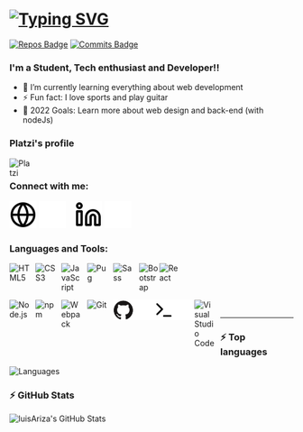 # [![Typing SVG](https://readme-typing-svg.herokuapp.com/?lines=Hi+there,+I'm+Luis+Ariza+👋&vCenter=true&size=32&color=ff652f&duration=3000&width=800)](#)

[![Repos Badge](https://badges.pufler.dev/repos/luisAriza)](https://github.com/luisAriza?tab=repositories)
[![Commits Badge](https://badges.pufler.dev/commits/monthly/luisAriza)](#)

### I'm a Student, Tech enthusiast and Developer!!

<!-- - 🔭 Check out my Blog about HTML, CSS and JavaScript: [Become a web developer][website]! -->
- 🌱 I’m currently learning everything about web development
- ⚡ Fun fact: I love sports and play guitar
- 🥅 2022 Goals: Learn more about web design and back-end (with nodeJs)

### Platzi's profile

[<img align="left" alt="Platzi" width="40px" src="https://static.platzi.com/ui/assets/image/isotipoPlatzi093f27a2fb00922bb105.png" />][platzi]

<br />

### Connect with me:

[![website](./img/globe-light.svg)](https://luisariza.github.io/math_webSite#gh-light-mode-only)
[![website](./img/globe-dark.svg)](https://luisariza.github.io/math_webSite#gh-dark-mode-only)
&nbsp;&nbsp;
[![website](./img/linkedin-light.svg)](https://www.linkedin.com/in/luisariza-dev#gh-light-mode-only)
[![website](./img/linkedin-dark.svg)](https://www.linkedin.com/in/luisariza-dev#gh-dark-mode-only)
<!-- &nbsp;&nbsp;
[![website](./img/instagram-light.svg)](https://instagram.com/luisAriza_dev#gh-light-mode-only)
[![website](./img/instagram-dark.svg)](https://instagram.com/luisAriza_dev#gh-dark-mode-only) -->

### Languages and Tools:

[<img align="left" alt="HTML5" width="36px" src="https://cdn.jsdelivr.net/gh/devicons/devicon/icons/html5/html5-original.svg" style="padding-right:10px;" />](#)
[<img align="left" alt="CSS3" width="36px" src="https://cdn.jsdelivr.net/gh/devicons/devicon/icons/css3/css3-original.svg" style="padding-right:10px;" />](#)
[<img align="left" alt="JavaScript" width="36px" src="https://cdn.jsdelivr.net/gh/devicons/devicon/icons/javascript/javascript-original.svg" style="padding-right:10px;" />](#)
[<img align="left" alt="Pug" width="36px" src="https://cdn.worldvectorlogo.com/logos/pug.svg" style="padding-right:10px;" />](#)
[<img align="left" alt="Sass" width="36px" src="https://cdn.jsdelivr.net/gh/devicons/devicon/icons/sass/sass-original.svg" style="padding-right:10px;" />](#)
[<img align="left" alt="Bootstrap" width="36px" src="https://cdn.jsdelivr.net/gh/devicons/devicon/icons/bootstrap/bootstrap-original.svg"/>](#)
[<img align="left" alt="React" width="36px" src="https://cdn.jsdelivr.net/gh/devicons/devicon/icons/react/react-original.svg" style="padding-right:10px;" />](#)
<!-- [<img align="left" alt="Stylus" width="36px" src="https://cdn.jsdelivr.net/gh/devicons/devicon/icons/stylus/stylus-original.svg" style="padding-right:10px;" />](#) -->

<br />
<br />
<br />

[<img align="left" alt="Node.js" width="36px" src="https://cdn.jsdelivr.net/gh/devicons/devicon/icons/nodejs/nodejs-original.svg" style="padding-right:10px;" />](#)
[<img align="left" alt="npm" width="36px" src="https://seeklogo.com/images/N/npm-logo-01B8642EDD-seeklogo.com.png" style="padding-right:10px;" />](#)
[<img align="left" alt="Webpack" width="36px" src="https://cdn.jsdelivr.net/gh/devicons/devicon/icons/webpack/webpack-original.svg" style="padding-right:10px;" />](#)
[<img align="left" alt="Git" width="36px" src="https://cdn.jsdelivr.net/gh/devicons/devicon/icons/git/git-original.svg" style="padding-right:10px;" />](#)
[<img align="left" alt="GitHub" width="36px" src="./img/github-light.svg" />](https://github.com/luisAriza#gh-light-mode-only)
[<img align="left" alt="GitHub" width="36px" src="./img/github-dark.svg" />](https://github.com/luisAriza#gh-dark-mode-only)
[<img align="left" alt="Terminal" width="36px" src="./img/terminal-light.svg" />](https://github.com/luisAriza#gh-light-mode-only)
[<img align="left" alt="Terminal" width="36px" src="./img/terminal-dark.svg" />](https://github.com/luisAriza#gh-dark-mode-only)
[<img align="left" alt="Visual Studio Code" width="36px" src="https://cdn.jsdelivr.net/gh/devicons/devicon/icons/vscode/vscode-original.svg" style="padding-right:10px;" />](#)

<!-- [![Terminal](./img/terminal-dark.svg)](https://luisariza.github.io/portfolio#gh-dark-mode-only) -->
<!-- [<img align="left" alt="GraphQL" width="40px" src="https://cdn.jsdelivr.net/gh/devicons/devicon/icons/graphql/graphql-plain.svg" style="padding-right:10px;" />][website] -->
<!-- [<img align="left" alt="MongoDB" width="40px" src="https://cdn.jsdelivr.net/gh/devicons/devicon/icons/mongodb/mongodb-original.svg" style="padding-right:10px;" />][website] -->

<br />

---

### ⚡ Top languages

![Languages](https://github-readme-stats.vercel.app/api/top-langs/?username=luisAriza&langs_count=10&layout=compact&exclude_repo=game_tres_en_raya&card_width=500px)

### ⚡ GitHub Stats
  
<img align="left" alt="luisAriza's GitHub Stats" src="https://github-readme-stats.vercel.app/api?username=luisAriza&show_icons=true&hide_border=false&title_color=ff652f&icon_color=FFE400&bg_color=09131B&text_color=ffffff&border_color=0c1a25" />


[website]: https://luisariza.github.io/math_webSite/
[platzi]: https://platzi.com/p/luisAriza/
[youtube]: none
[instagram]: https://instagram.com/luisariza_dev/
[linkedin]: https://linkedin.com/in/luisariza-dev/
